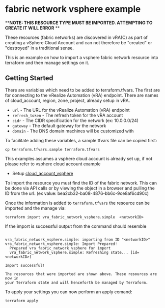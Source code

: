 # fabric network vsphere example

**__NOTE: THIS RESOURCE TYPE MUST BE IMPORTED. ATTEMPTING TO CREATE IT WILL ERROR__ **

These resources (fabric networks) are discovered in vRA(C) as part of creating a vSphere Cloud Account and can not therefore be "created" or "destroyed" in a traditional sense.

This is an example on how to import a vsphere fabric network resource into terraform and then manage settings on it.

## Getting Started

There are variables which need to be added to terraform.tfvars. The first are for connecting to the vRealize Automation (vRA) endpoint. There are names of cloud_account, region, zone, project, already setup in vRA.

* `url` - The URL for the vRealize Automation (vRA) endpoint
* `refresh_token` - The refresh token for the vRA account
* `cidr` - The CIDR specification for the network (ex: 10.0.0.0/24)
* `gateway` - The default gateway for the network
* `domain` - The DNS domain machines will be customized with

To facilitate adding these variables, a sample tfvars file can be copied first:

```shell
cp terraform.tfvars.sample terraform.tfvars
```

This examples assumes a vsphere cloud account is already set up, if not please refer to vsphere cloud account example

* Setup [cloud\_account\_vsphere](../cloud_account_vsphere/README.md)

To import the resource you must find the ID of the fabric network. This can be done via API calls or by viewing the object in a browser and pulling the ID from the url. (ex value: bea2cb32-ba08-4876-bb6c-9ce8af6cd90c)

Once the information is added to `terraform.tfvars` the resource can be imported and the manage via:

```shell
terraform import vra_fabric_network_vsphere.simple  <networkID>
```

If the import is successful output from the command should resemble

```shell

vra_fabric_network_vsphere.simple: importing from ID "<networkID>"
vra_fabric_network_vsphere.simple: Import Prepared!
  Prepared vra_fabric_network_vsphere for import
  vra_fabric_network_vsphere.simple: Refreshing state... [id=<networkID>]

Import successful!

The resources that were imported are shown above. These resources are now in
your Terraform state and will henceforth be managed by Terraform.

```

To apply your settings you can now perform an apply comand:

```shell
terraform apply
```
